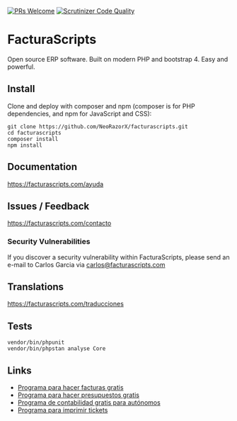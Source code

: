 [![PRs Welcome](https://img.shields.io/badge/PRs-welcome-brightgreen.svg)](https://github.com/NeorazorX/facturascripts/issues?utf8=✓&q=is%3Aopen%20is%3Aissue)
[![Scrutinizer Code Quality](https://scrutinizer-ci.com/g/NeoRazorX/facturascripts/badges/quality-score.png?b=master)](https://scrutinizer-ci.com/g/NeoRazorX/facturascripts/?branch=master)

# FacturaScripts
Open source ERP software. Built on modern PHP and bootstrap 4. Easy and powerful.

## Install
Clone and deploy with composer and npm (composer is for PHP dependencies, and npm for JavaScript and CSS):
```
git clone https://github.com/NeoRazorX/facturascripts.git
cd facturascripts
composer install
npm install
```

## Documentation
https://facturascripts.com/ayuda

## Issues / Feedback
https://facturascripts.com/contacto

### Security Vulnerabilities
If you discover a security vulnerability within FacturaScripts, please send an e-mail to Carlos Garcia via [carlos@facturascripts.com](mailto:carlos@facturascripts.com)

## Translations
https://facturascripts.com/traducciones

## Tests
```
vendor/bin/phpunit
vendor/bin/phpstan analyse Core
```

## Links
- [Programa para hacer facturas gratis](https://facturascripts.com/programa-para-hacer-facturas)
- [Programa para hacer presupuestos gratis](https://facturascripts.com/programa-de-presupuestos)
- [Programa de contabilidad gratis para autónomos](https://facturascripts.com/software-contabilidad)
- [Programa para imprimir tickets](https://facturascripts.com/remote-printer)
